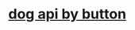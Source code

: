 # [dog api by button](https://nicehorse06.github.io/software-job-note/frontend/demo/dog-api-button/)